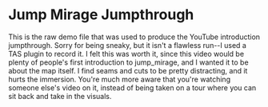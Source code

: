 Jump Mirage Jumpthrough
=======================

This is the raw demo file that was used to produce the YouTube introduction jumpthrough.
Sorry for being sneaky, but it isn't a flawless run--I used a TAS plugin to record it. I
felt this was worth it, since this video would be plenty of people's first introduction to
jump_mirage, and I wanted it to be about the map itself. I find seams and cuts to be pretty
distracting, and it hurts the immersion. You're much more aware that you're watching
someone else's video on it, instead of being taken on a tour where you can sit back and
take in the visuals.
